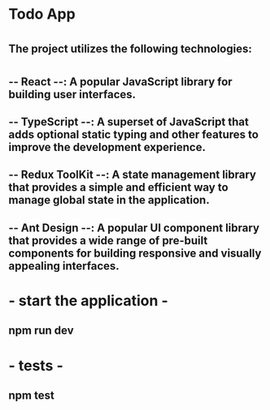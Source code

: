 # Todo App
#
## The project utilizes the following technologies:
#
## -- React --: A popular JavaScript library for building user interfaces. 
## -- TypeScript --: A superset of JavaScript that adds optional static typing and other features to improve the development experience. 
## -- Redux ToolKit --: A state management library that provides a simple and efficient way to manage global state in the application. 
## -- Ant Design --: A popular UI component library that provides a wide range of pre-built components for building responsive and visually appealing interfaces. 
#
#
# - start the application -
## npm run dev
# - tests -
## npm test
